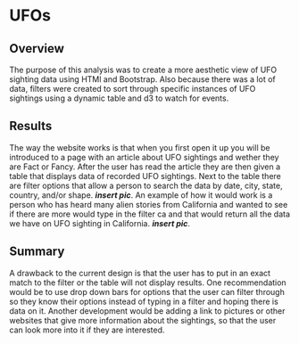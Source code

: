 # UFOs

## Overview

The purpose of this analysis was to create a more aesthetic view of UFO sighting data using HTMl and Bootstrap. Also because there was a lot of data, filters were created to sort through specific instances of UFO sightings using a dynamic table and d3 to watch for events.

## Results
The way the website works is that when you first open it up you will be introduced to a page with an article about UFO sightings and wether they are Fact or Fancy. After the user has read the article they are then given a table that displays data of recorded UFO sightings. Next to the table there are filter options that allow a person to search the data by date, city, state, country, and/or shape. ***insert pic***. An example of how it would work is a person who has heard many alien stories from California and wanted to see if there are more would type in the filter ca and that would return all the data we have on UFO sighting in California. ***insert pic***.

## Summary
A drawback to the current design is that the user has to put in an exact match to the filter or the table will not display results. One recommendation would be to use drop down bars for options that the user can filter through so they know their options instead of typing in a filter and hoping there is data on it. Another development would be adding a link to pictures or other websites that give more information about the sightings, so that the user can look more into it if they are interested.